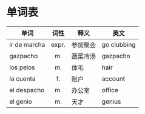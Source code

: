 # 单词表

| 单词 | 词性 | 释义 | 英文 |
| --- | :----: | --- | --- |
| ir de marcha | expr. | 参加聚会 | go clubbing |
| gazpacho | m. | 蔬菜冷汤 | gazpacho |
| los pelos | m. | 体毛 | hair |
| la cuenta | f. | 账户 | account |
| el despacho | m. | 办公室 | office |
| el genio | m. | 天才 | genius |
